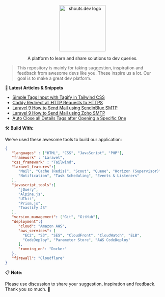 <p align="center">
  <br>
  <a href="https://shouts.dev">
    <img src="https://shouts.dev/img/logo.png" alt="shouts.dev logo" width="150"/>
  </a>
</p>

<p align="center">
A platform to learn and share solutions to dev queries.
</p>

> This repository is mainly for taking suggestion, inspiration and feedback from awesome devs like you. These inspire us a lot. Our goal is to make a great dev platform.

:page_with_curl: **Latest Articles & Snippets**
<!-- BLOG-POST-LIST:START -->
- [Simple Tags Input with Tagify in Tailwind CSS](https://shouts.dev/articles/simple-tags-input-with-tagify-in-tailwind-css)
- [Caddy Redirect all HTTP Requests to HTTPS](https://shouts.dev/articles/caddy-redirect-all-http-requests-to-https)
- [Laravel 9 How to Send Mail using SendinBlue SMTP](https://shouts.dev/articles/laravel-9-how-to-send-mail-using-sendinblue-smtp)
- [Laravel 9 How to Send Mail using Zoho SMTP](https://shouts.dev/articles/laravel-9-how-to-send-mail-using-zoho-smtp)
- [Auto Close all Details Tags after Opening a Specific One](https://shouts.dev/articles/auto-close-all-details-tags-after-opening-a-specific-one)
<!-- BLOG-POST-LIST:END -->

🛠️ **Build With:**

We've used these awesome tools to build our application:

```json
{
   "languages" : ["HTML", "CSS", "JavaScript", "PHP"],
   "framework" : "Laravel",
   "css_framework" : "Tailwind",
   "laravel_features":[
      "Mail", "Cache (Redis)", "Scout", "Queue", "Horizon (Supervisor)",
      "Notification", "Task Scheduling", "Events & Listeners"
   ],
   "javascript_tools":[
      "jQuery",
      "Alpine.js",
      "UIkit",
      "Prism.js",
      "Toastify JS"
   ],
   "version_management": ["Git", "GitHub"],
   "deployment":{
      "cloud": "Amazon AWS",
      "aws_services": [
        "EC2", "S3", "SES", "CloudFront", "CloudWatch", "ELB",
        "CodeDeploy", "Parameter Store", "AWS CodeDeploy"
      ],
      "running_on": "Docker"
   },
   "firewall": "Cloudflare"
}
```

:clipboard: **Note:**

Please use [discussion](https://github.com/mdobydullah/shouts.dev/discussions/new) to share your suggestion, inspiration and feedback. Thank you so much. :sparkling_heart:
